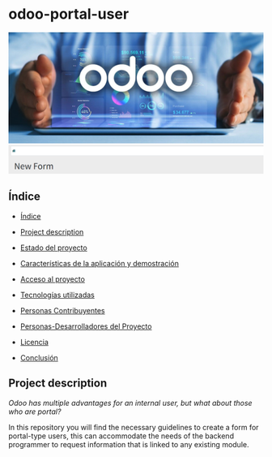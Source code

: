 # odoo-portal-user


<p align="center">
    <img src="images/Odoo.jpg">
    <img src="images/Portada.png">
</p>

## Índice

* [Índice](#índice)

* [Project description](#project-description )

* [Estado del proyecto](#Estado-del-proyecto)

* [Características de la aplicación y demostración](#Características-de-la-aplicación-y-demostración)

* [Acceso al proyecto](#acceso-proyecto)

* [Tecnologías utilizadas](#tecnologías-utilizadas)

* [Personas Contribuyentes](#personas-contribuyentes)

* [Personas-Desarrolladores del Proyecto](#personas-desarrolladores)

* [Licencia](#licencia)

* [Conclusión](#conclusión)

## Project description

*Odoo has multiple advantages for an internal user, but what about those who are portal?*

In this repository you will find the necessary guidelines to create a form for portal-type users, this can accommodate the needs of the backend programmer to request information that is linked to any existing module.